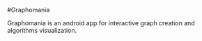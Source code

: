 
#Graphomania

Graphomania is an android app for interactive graph creation and algorithms visualization.
